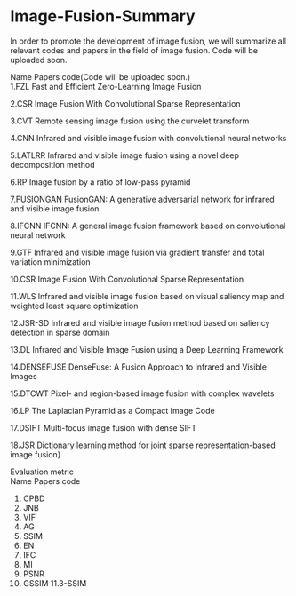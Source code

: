 # Image-Fusion-Summary
In order to promote the development of image fusion, we will summarize all relevant codes and papers in the field of image fusion. Code will be uploaded soon.

Name          Papers                                                           code(Code will be uploaded soon.)      
1.FZL         Fast and Efficient Zero-Learning Image Fusion

2.CSR         Image Fusion With Convolutional Sparse Representation

3.CVT         Remote sensing image fusion using the curvelet transform

4.CNN         Infrared and visible image fusion with convolutional neural networks

5.LATLRR      Infrared and visible image fusion using a novel deep decomposition method

6.RP          Image fusion by a ratio of low-pass pyramid

7.FUSIONGAN   FusionGAN: A generative adversarial network for infrared and visible image fusion

8.IFCNN       IFCNN: A general image fusion framework based on convolutional neural network

9.GTF         Infrared and visible image fusion via gradient transfer and total variation minimization

10.CSR        Image Fusion With Convolutional Sparse Representation

11.WLS        Infrared and visible image fusion based on visual saliency map and weighted least square optimization

12.JSR-SD     Infrared and visible image fusion method based on saliency detection in sparse domain

13.DL         Infrared and Visible Image Fusion using a Deep Learning Framework

14.DENSEFUSE  DenseFuse: A Fusion Approach to Infrared and Visible Images

15.DTCWT      Pixel- and region-based image fusion with complex wavelets

16.LP         The Laplacian Pyramid as a Compact Image Code

17.DSIFT      Multi-focus image fusion with dense SIFT

18.JSR        Dictionary learning method for joint sparse representation-based image fusion}

Evaluation metric   
Name          Papers         code
1. CPBD
2. JNB
3. VIF
4. AG
5. SSIM
6. EN
7. IFC
8. MI
9. PSNR
10. GSSIM
11.3-SSIM

